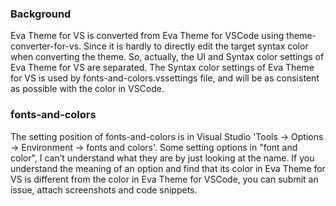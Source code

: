 ### Background

Eva Theme for VS is converted from Eva Theme for VSCode using theme-converter-for-vs. Since it is hardly to directly edit the target syntax color when converting the theme. So, actually, the UI and Syntax color settings of Eva Theme for VS are separated. The Syntax color settings of Eva Theme for VS is used by fonts-and-colors.vssettings file, and will be as consistent as possible with the color in VSCode.

### fonts-and-colors

The setting position of fonts-and-colors is in Visual Studio 'Tools → Options → Environment → fonts and colors'. Some setting options in "font and color", I can’t understand what they are by just looking at the name. If you understand the meaning of an option and find that its color in Eva Theme for VS is different from the color in Eva Theme for VSCode, you can submit an issue, attach screenshots and code snippets.